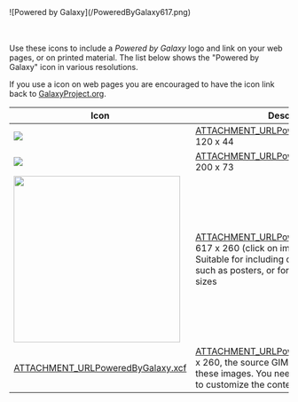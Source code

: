 <div class='center'>![Powered by Galaxy](/PoweredByGalaxy617.png)</div>

<br /><br />
Use these icons to include a *Powered by Galaxy* logo and link on your web pages, or on printed material. The list below shows the "Powered by Galaxy" icon in various resolutions.

If you use a  icon on web pages you are encouraged to have the icon link back to [GalaxyProject.org](http://galaxyproject.org/).

| Icon |  Description  | 
| ---- | ------------ | 
| <a href='/attachment:PoweredByGalaxy120.png'><img src='/PoweredByGalaxy120.png' /></a> |  [ATTACHMENT_URLPoweredByGalaxy120.png](ATTACHMENT_URLPoweredByGalaxy120.png), 120 x 44  | 
| <a href='/attachment:PoweredByGalaxy200.png'><img src='/PoweredByGalaxy200.png' /></a> |  [ATTACHMENT_URLPoweredByGalaxy200.png](ATTACHMENT_URLPoweredByGalaxy200.png), 200 x 73  | 
| <a href='/attachment:PoweredByGalaxy617.png'><img src='/PoweredByGalaxy617.png' alt='' width="300" /></a> |  [ATTACHMENT_URLPoweredByGalaxy617.png](ATTACHMENT_URLPoweredByGalaxy617.png), 617 x 260 (click on image for full size). Suitable for including on printed documents such as posters, or for creating custom icon sizes  | 
| [ATTACHMENT_URLPoweredByGalaxy.xcf](ATTACHMENT_URLPoweredByGalaxy.xcf) |  [ATTACHMENT_URLPoweredByGalaxy.xcf](ATTACHMENT_URLPoweredByGalaxy.xcf), 617 x 260, the source GIMP file used to produce these images.  You need this only if you want to customize the contents of the image.  | 
